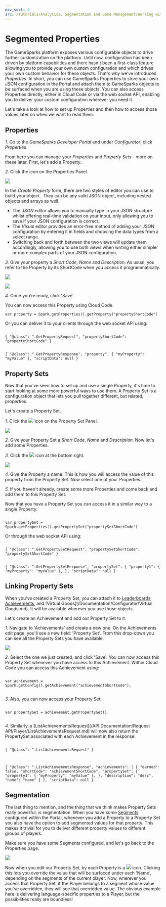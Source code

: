 ```yaml
---
nav_sort: 4
src: /Tutorials/Analytics, Segmentation and Game Management/Working with Segmented Properties.md
---
```


# Segmented Properties

The GameSparks platform exposes various configurable objects to drive further customization on the platform. Until now, configuration has been driven by platform capabilities and there hasn't been a first-class feature allowing you to provide your own custom configuration and which drives your own custom behavior for these objects. That's why we've introduced *Properties*. In short, you can use GameSparks Properties to store your own JSON configuration in the Portal and attach them to GameSparks objects to be surfaced when you are using these objects. You can also access Properties directly, either in Cloud Code or via the web socket API, enabling you to deliver your custom configuration wherever you need it.

Let's take a look at how to set up Properties and then how to access those values later on when we want to read them.

## Properties

*1.* Go to the *GameSparks Developer Portal* and under *Configurator*, click *Properties*.

From here you can manage your *Properties* and *Property Sets* \- more on these later. First, let's add a Property.

*2.* Click the icon on the Properties Panel.

![](img/SegmentedProperties/1.png)

In the *Create Property* form, there are two styles of editor you can use to build your object.  They can be any valid JSON object, including nested objects and arrays as well.
* The *JSON* editor allows you to manually type in your JSON structure whilst offering real-time validation on your input, only allowing you to save if your JSON configuration is correct.
* The *Visual* editor provides an error-free method of adding your JSON configuration by entering it in fields and choosing the data types from a select range.
* Switching back and forth between the two views will update them accordingly, allowing you to use both views when writing either simpler or more complex parts of your JSON configuration.

*3.* Give your property a *Short Code*, *Name* and *Description*. As usual, you refer to the Property by its ShortCode when you access it programmatically.

![](img/SegmentedProperties/2.png)

![](img/SegmentedProperties/3.png)

*4.* Once you're ready, click 'Save'.

You can now access this Property using Cloud Code:

```
var property = Spark.getProperties().getProperty("propertyShortCode")

```

Or you can deliver it to your clients through the web socket API using:

```

{ "@class": ".GetPropertyRequest", "propertyShortCode": "propertyShortCode" }

```


```

{ "@class": ".GetPropertyResponse", "property": { "myProperty": "myValue" }, "scriptData": null }

```

## Property Sets

Now that you've seen how to set up and use a single Property, it's time to start looking at some more powerful ways to use them. A Property Set is a configuration object that lets you pull together different, but related, properties.

Let's create a Property Set.

*1.* Click the ![](/img/fa/plus.png) icon on the Property Set Panel.

![](img/SegmentedProperties/4.png)

*2.* Give your Property Set a *Short Code*, *Name* and *Description*. Now let's add some Properties.

*3.* Click the ![](/img/fa/plus.png) icon at the bottom right.

![](img/SegmentedProperties/5.png)

*4.* Give the Property a name. This is how you will access the value of this property from the Property Set. Now select one of your Properties.

*5.* If you haven't already, create some more Properties and come back and add them to this Property Set.

Now that you have a Property Set you can access it in a similar way to a single Property:

```

var propertySet = Spark.getProperties().getPropertySet("propertySetShortCode")

```

Or through the web socket API using:

```

{ "@class": ".GetPropertySetRequest", "propertySetShortCode": "propertySetShortCode" }

```

```

{ "@class": ".GetPropertySetResponse", "propertySet": { "property1": { "myProperty": "myValue" }, }, "scriptData": null }

```

## Linking Property Sets

When you've created a Property Set, you can attach it to [Leaderboards](/Documentation/Configurator/Leaderboards/README.md), [Achievements](/Documentation/Configurator/Achievements.md), and [Virtual Goods](/Documentation/Configurator/Virtual Goods.md). It will be available wherever you use those objects.

Let's create an Achievement and add our Property Set to it.

*1.* Navigate to 'Achievements' and create a new one. On the Achievements edit page, you'll see a new field: 'Property Set'. From this drop-down you can see all the Property Sets you have available.

![](img/SegmentedProperties/6.png)

*2.* Select the one we just created, and click 'Save'. You can now access this Property Set whenever you have access to this Achievement. Within Cloud Code you can access this Achievement using:

```

var achievement = Spark.getConfig().getAchievement("achievementShortCode");


```

*3.* Also, you can now access your Property Set:

```

var propertySet = achievement.getPropertySet();


```

*4.* Similarly, a [ListAchievementsRequest](/API Documentation/Request API/Player/ListAchievementsRequest.md) will now also return the PropertySet associated with each Achievement in the response:

```

{ "@class": ".ListAchievementsRequest" }


```

```

{ "@class": ".ListAchievementsResponse", "achievements": [ { "earned": false, "shortCode": "achievementShortCode", "propertySet": { "property1": { "myProperty": "myValue" }, }, "description": "desc", "name": "name" } ], "scriptData": null }

```

## Segmentation

The last thing to mention, and the thing that we think makes Property Sets really powerful, is segmentation. When you have some [Segments](/Documentation/Configurator/Segments.md) configured within the Portal, whenever you add a Property to a Property Set you also have the option to add segmented values for that property. This makes it trivial for you to deliver different property values to different groups of players.

Make sure you have some Segments configured, and let's go back to the Properties page.

![](img/SegmentedProperties/7.png)

Now when you edit our Property Set, by each Property is a ![](/img/fa/plus.png) icon. Clicking this lets you override the value that will be surfaced under each 'Name', depending on the segments of the current player. Now, wherever you access that Property Set, if the Player belongs to a segment whose value you've overridden, they will see that overridden value. The obvious example here is delivering language-specific properties to a Player, but the possibilities really are boundless!
